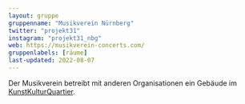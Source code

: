 ```yaml
---
layout: gruppe
gruppenname: "Musikverein Nürnberg"
twitter: "projekt31"
instagram: "projekt31_nbg"
web: https://musikverein-concerts.com/
gruppenlabels: [räume]
last-updated: 2022-08-07
---
```


Der Musikverein betreibt mit anderen Organisationen ein Gebäude im [KunstKulturQuartier](https://www.kunstkulturquartier.de/).
